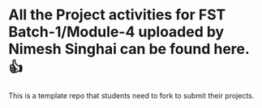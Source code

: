 # All the Project activities for FST Batch-1/Module-4 uploaded by Nimesh Singhai can be found here. 👍
This is a template repo that students need to fork to submit their projects. 
